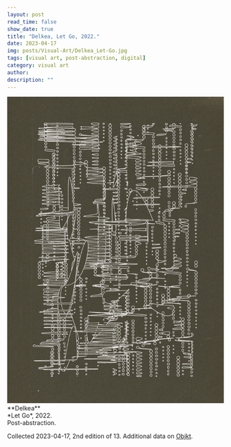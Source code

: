 ```yaml
---
layout: post
read_time: false
show_date: true
title: "Delkea, Let Go, 2022."
date: 2023-04-17
img: posts/Visual-Art/Delkea_Let-Go.jpg
tags: [visual art, post-abstraction, digital]
category: visual art
author: 
description: ""
---
```


<img src='./assets/img/posts/Visual-Art/Delkea_Let-Go.jpg'>

<br>
**Delkea**
<br>*Let Go*, 2022.
<br>Post-abstraction.


 <div class="page-separator"></div>

Collected 2023-04-17, 2nd edition of 13. Additional data on [Objkt](https://objkt.com/tokens/hicetnunc/787405).
